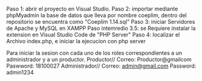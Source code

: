 Paso 1: abrir el proyecto en Visual Studio.
Paso 2: importar mediante phpMyadmin la base de datos que lleva por nombre coeplim, dentro del repositorio se encuentra como "Coeplim 1.14.sql"
Paso 3: iniciar Servidores de Apache y MySQL en XAMPP
Paso intemredio 3.5: se Requiere instalar la extension en Visual Studio Code de "PHP Server"
Paso 4: localizar el Archivo index.php, e iniciar la ejecucion con php server

Para iniciar la sesion con cada uno de los roles correspondientes a un administrador y a un productor.
Productor// Correo: Productor@gmailcom Paswword: 18100027
Administrador// Correo: admin@gmail.com Password: admin1234

